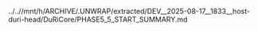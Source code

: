 ../..//mnt/h/ARCHIVE/.UNWRAP/extracted/DEV__2025-08-17__1833__host-duri-head/DuRiCore/PHASE5_5_START_SUMMARY.md